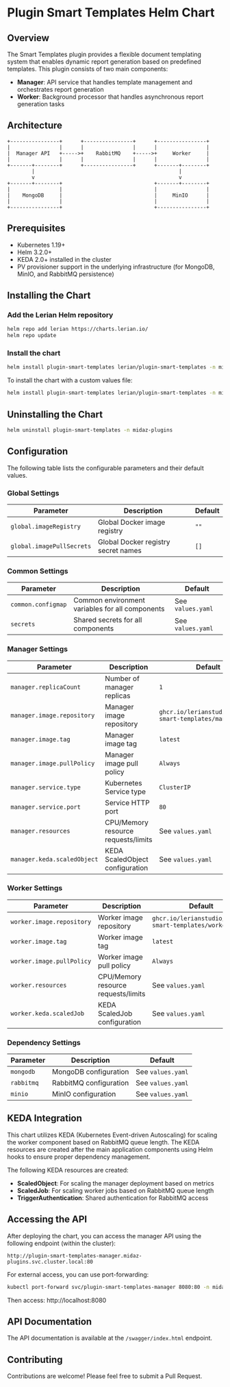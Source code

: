 # Plugin Smart Templates Helm Chart

## Overview

The Smart Templates plugin provides a flexible document templating system that enables dynamic report generation based on predefined templates. This plugin consists of two main components:

- **Manager**: API service that handles template management and orchestrates report generation
- **Worker**: Background processor that handles asynchronous report generation tasks

## Architecture

```
+----------------+      +----------------+      +----------------+
|                |      |                |      |                |
|  Manager API   +----->+    RabbitMQ    +----->+     Worker     |
|                |      |                |      |                |
+-------+--------+      +----------------+      +-------+--------+
        |                                               |
        v                                               v
+-------+--------+                              +-------+--------+
|                |                              |                |
|    MongoDB     |                              |     MinIO      |
|                |                              |                |
+----------------+                              +----------------+
```

## Prerequisites

- Kubernetes 1.19+
- Helm 3.2.0+
- KEDA 2.0+ installed in the cluster
- PV provisioner support in the underlying infrastructure (for MongoDB, MinIO, and RabbitMQ persistence)

## Installing the Chart

### Add the Lerian Helm repository

```bash
helm repo add lerian https://charts.lerian.io/
helm repo update
```

### Install the chart

```bash
helm install plugin-smart-templates lerian/plugin-smart-templates -n midaz-plugins --create-namespace
```

To install the chart with a custom values file:

```bash
helm install plugin-smart-templates lerian/plugin-smart-templates -n midaz-plugins -f my-values.yaml
```

## Uninstalling the Chart

```bash
helm uninstall plugin-smart-templates -n midaz-plugins
```

## Configuration

The following table lists the configurable parameters and their default values.

### Global Settings

| Parameter | Description | Default |
|-----------|-------------|---------|
| `global.imageRegistry` | Global Docker image registry | `""` |
| `global.imagePullSecrets` | Global Docker registry secret names | `[]` |

### Common Settings

| Parameter | Description | Default |
|-----------|-------------|---------|
| `common.configmap` | Common environment variables for all components | See `values.yaml` |
| `secrets` | Shared secrets for all components | See `values.yaml` |

### Manager Settings

| Parameter | Description | Default |
|-----------|-------------|---------|
| `manager.replicaCount` | Number of manager replicas | `1` |
| `manager.image.repository` | Manager image repository | `ghcr.io/lerianstudio/plugin-smart-templates/manager` |
| `manager.image.tag` | Manager image tag | `latest` |
| `manager.image.pullPolicy` | Manager image pull policy | `Always` |
| `manager.service.type` | Kubernetes Service type | `ClusterIP` |
| `manager.service.port` | Service HTTP port | `80` |
| `manager.resources` | CPU/Memory resource requests/limits | See `values.yaml` |
| `manager.keda.scaledObject` | KEDA ScaledObject configuration | See `values.yaml` |

### Worker Settings

| Parameter | Description | Default |
|-----------|-------------|---------|
| `worker.image.repository` | Worker image repository | `ghcr.io/lerianstudio/plugin-smart-templates/worker` |
| `worker.image.tag` | Worker image tag | `latest` |
| `worker.image.pullPolicy` | Worker image pull policy | `Always` |
| `worker.resources` | CPU/Memory resource requests/limits | See `values.yaml` |
| `worker.keda.scaledJob` | KEDA ScaledJob configuration | See `values.yaml` |

### Dependency Settings

| Parameter | Description | Default |
|-----------|-------------|---------|
| `mongodb` | MongoDB configuration | See `values.yaml` |
| `rabbitmq` | RabbitMQ configuration | See `values.yaml` |
| `minio` | MinIO configuration | See `values.yaml` |

## KEDA Integration

This chart utilizes KEDA (Kubernetes Event-driven Autoscaling) for scaling the worker component based on RabbitMQ queue length. The KEDA resources are created after the main application components using Helm hooks to ensure proper dependency management.

The following KEDA resources are created:

- **ScaledObject**: For scaling the manager deployment based on metrics
- **ScaledJob**: For scaling worker jobs based on RabbitMQ queue length
- **TriggerAuthentication**: Shared authentication for RabbitMQ access

## Accessing the API

After deploying the chart, you can access the manager API using the following endpoint (within the cluster):

```
http://plugin-smart-templates-manager.midaz-plugins.svc.cluster.local:80
```

For external access, you can use port-forwarding:

```bash
kubectl port-forward svc/plugin-smart-templates-manager 8080:80 -n midaz-plugins
```

Then access: http://localhost:8080

## API Documentation

The API documentation is available at the `/swagger/index.html` endpoint.

## Contributing

Contributions are welcome! Please feel free to submit a Pull Request.
